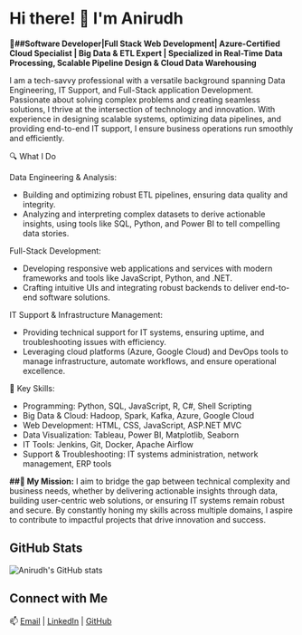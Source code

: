 # Hi there! 👋 I'm Anirudh

🚀**##Software Developer|Full Stack Web Development| Azure-Certified Cloud Specialist | Big Data & ETL Expert | Specialized in Real-Time Data Processing, Scalable Pipeline Design & Cloud Data Warehousing**

I am a tech-savvy professional with a versatile background spanning Data Engineering, IT Support, and Full-Stack application Development. Passionate about solving complex problems and creating seamless solutions, I thrive at the intersection of technology and innovation. With experience in designing scalable systems, optimizing data pipelines, and providing end-to-end IT support, I ensure business operations run smoothly and efficiently.

🔍 What I Do

Data Engineering & Analysis:
 - Building and optimizing robust ETL pipelines, ensuring data quality and integrity.
 - Analyzing and interpreting complex datasets to derive actionable insights, using tools like SQL, Python, and Power BI to tell compelling data stories.

Full-Stack Development: 
 - Developing responsive web applications and services with modern frameworks and tools like JavaScript, Python, and .NET. 
 - Crafting intuitive UIs and integrating robust backends to deliver end-to-end software solutions.

IT Support & Infrastructure Management: 
 - Providing technical support for IT systems, ensuring uptime, and troubleshooting issues with efficiency.
 - Leveraging cloud platforms (Azure, Google Cloud) and DevOps tools to manage infrastructure, automate workflows, and ensure operational excellence.

🎯 Key Skills:
- Programming: Python, SQL, JavaScript, R, C#, Shell Scripting 
- Big Data & Cloud: Hadoop, Spark, Kafka, Azure, Google Cloud 
- Web Development: HTML, CSS, JavaScript, ASP.NET MVC 
- Data Visualization: Tableau, Power BI, Matplotlib, Seaborn 
- IT Tools: Jenkins, Git, Docker, Apache Airflow 
- Support & Troubleshooting: IT systems administration, network management, ERP tools 

**##🚀 My Mission:**
I aim to bridge the gap between technical complexity and business needs, whether by delivering actionable insights through data, building user-centric web solutions, or ensuring IT systems remain robust and secure. By constantly honing my skills across multiple domains, I aspire to contribute to impactful projects that drive innovation and success.
## GitHub Stats
![Anirudh's GitHub stats](https://github-readme-stats.vercel.app/api?username=eranirudh77&show_icons=true&theme=radical)

## Connect with Me
📫 [Email](mailto:anirudhramadas007@gmail.com) | [LinkedIn](https://www.linkedin.com/in/anirudhramadas98) | [GitHub](https://github.com/eranirudh77)
